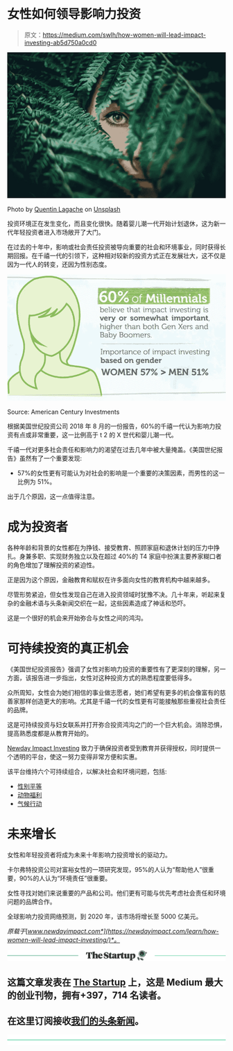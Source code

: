 # 女性如何领导影响力投资

> 原文：<https://medium.com/swlh/how-women-will-lead-impact-investing-ab5d750a0cd0>

![](img/c32b3ad630ce656f385172a9457b3260.png)

Photo by [Quentin Lagache](https://unsplash.com/photos/vB6mPiQId88?utm_source=unsplash&utm_medium=referral&utm_content=creditCopyText) on [Unsplash](https://unsplash.com/search/photos/eyes?utm_source=unsplash&utm_medium=referral&utm_content=creditCopyText)

投资环境正在发生变化，而且变化很快。随着婴儿潮一代开始计划退休，这为新一代年轻投资者进入市场敞开了大门。

在过去的十年中，影响或社会责任投资被导向重要的社会和环境事业，同时获得长期回报。在千禧一代的引领下，这种相对较新的投资方式正在发展壮大，这不仅是因为一代人的转变，还因为性别态度。

![](img/4c6fc21afcbd028686a6d1796ae66cf0.png)

Source: American Century Investments

根据美国世纪投资公司 2018 年 8 月的一份报告，60%的千禧一代认为影响力投资有点或非常重要，这一比例高于 t 2 的 X 世代和婴儿潮一代。

千禧一代对更多社会责任和影响力的渴望在过去几年中被大量掩盖。《美国世纪报告》虽然有了一个重要发现:

*   57%的女性更有可能认为对社会的影响是一个重要的决策因素，而男性的这一比例为 51%。

出于几个原因，这一点值得注意。

# 成为投资者

各种年龄和背景的女性都在为挣钱、接受教育、照顾家庭和退休计划的压力中挣扎。身兼多职、实现财务独立以及在超过 40%的 T4 家庭中扮演主要养家糊口者的角色增加了理解投资的紧迫性。

正是因为这个原因，金融教育和赋权在许多面向女性的教育机构中越来越多。

尽管形势紧迫，但女性发现自己在进入投资领域时犹豫不决。几十年来，听起来复杂的金融术语与头条新闻交织在一起，这些因素造成了神话和恐吓。

这是一个很好的机会来开始弥合与女性之间的鸿沟。

# 可持续投资的真正机会

《美国世纪投资报告》强调了女性对影响力投资的重要性有了更深刻的理解，另一方面，该报告进一步指出，女性对这种投资方式的熟悉程度要低得多。

众所周知，女性会为她们相信的事业做志愿者，她们希望有更多的机会像富有的慈善家那样创造更大的影响。尤其是千禧一代的女性更有可能接触那些重视社会责任的品牌。

这是可持续投资与妇女联系并打开弥合投资鸿沟之门的一个巨大机会。消除恐惧，提高熟悉度都是从教育开始的。

[Newday Impact Investing](https://newdayimpact.com/how-to-invest/) 致力于确保投资者受到教育并获得授权，同时提供一个透明的平台，使这一努力变得非常方便和实惠。

该平台维持六个可持续组合，以解决社会和环境问题，包括:

*   [性别平等](https://newdayimpact.com/gender-equality-investment-portfolio/)
*   [动物福利](https://newdayimpact.com/animal-welfare-investment-portfolio/)
*   [气候行动](https://newdayimpact.com/climate-action-investment-portfolio/)

# 未来增长

女性和年轻投资者将成为未来十年影响力投资增长的驱动力。

卡尔弗特投资公司对富裕女性的一项研究发现，95%的人认为“帮助他人”很重要，90%的人认为“环境责任”很重要。

女性寻找对她们来说重要的产品和公司。他们更有可能与优先考虑社会责任和环境问题的品牌合作。

全球影响力投资网络预测，到 2020 年，该市场将增长至 5000 亿美元。

*原载于*[*www.newdayimpact.com*](https://newdayimpact.com/learn/how-women-will-lead-impact-investing/)*。*

[![](img/308a8d84fb9b2fab43d66c117fcc4bb4.png)](https://medium.com/swlh)

## 这篇文章发表在 [The Startup](https://medium.com/swlh) 上，这是 Medium 最大的创业刊物，拥有+397，714 名读者。

## 在这里订阅接收[我们的头条新闻](http://growthsupply.com/the-startup-newsletter/)。

[![](img/b0164736ea17a63403e660de5dedf91a.png)](https://medium.com/swlh)